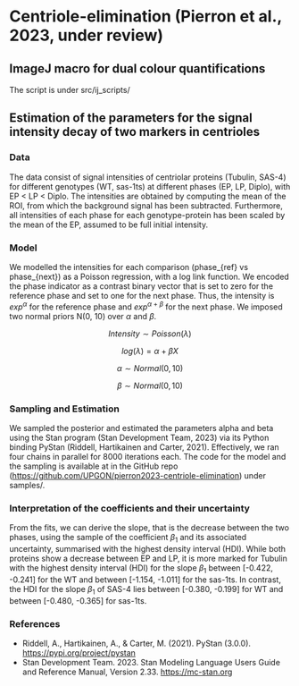 # Centriole-elimination (Pierron et al., 2023, under review)

## ImageJ macro for dual colour quantifications
The script is under src/ij_scripts/

## Estimation of the parameters for the signal intensity decay of two markers in centrioles
### Data
The data consist of signal intensities of centriolar proteins (Tubulin, SAS-4) for different genotypes (WT, sas-1ts) at different phases (EP, LP, Diplo), with EP < LP < Diplo. 
The intensities are obtained by computing the mean of the ROI, from which the background signal has been subtracted.
Furthermore, all intensities of each phase for each genotype-protein has been scaled by the mean of the EP, assumed to be full initial intensity.

### Model
We modelled the intensities for each comparison (phase_{ref} vs phase_{next}) as a Poisson regression, with a log link function. 
We encoded the phase indicator as a contrast binary vector that is set to zero for the reference phase and set to one for the next phase. 
Thus, the intensity is $exp^{\alpha}$ for the reference phase and $exp^{\alpha+\beta}$ for the next phase. 
We imposed two normal priors N(0, 10) over $\alpha$ and $\beta$.

$$ Intensity \sim Poisson(\lambda) $$

$$ log(\lambda)=\alpha+\beta X $$

$$ \alpha \sim Normal(0,10) $$

$$ \beta \sim Normal(0,10) $$

### Sampling and Estimation
We sampled the posterior and estimated the parameters alpha and beta using the Stan program (Stan Development Team, 2023) via its Python binding PyStan (Riddell, Hartikainen and Carter, 2021). 
Effectively, we ran four chains in parallel for 8000 iterations each. The code for the model and the sampling is available at in the GitHub repo (https://github.com/UPGON/pierron2023-centriole-elimination) under samples/.

### Interpretation of the coefficients and their uncertainty
From the fits, we can derive the slope, that is the decrease between the two phases, using the sample of the coefficient $\beta_1$ and its associated uncertainty, summarised with the highest density interval (HDI).
While both proteins show a decrease between EP and LP, it is more marked for Tubulin with the highest density interval (HDI) for the slope $\beta_1$ between [-0.422, -0.241] for the WT and between [-1.154, -1.011] for the sas-1ts.
In contrast, the HDI for the slope $\beta_1$ of SAS-4 lies between [-0.380, -0.199]  for WT and between [-0.480, -0.365] for sas-1ts.


### References
- Riddell, A., Hartikainen, A., & Carter, M. (2021). PyStan (3.0.0). https://pypi.org/project/pystan
- Stan Development Team. 2023. Stan Modeling Language Users Guide and Reference Manual, Version 2.33. https://mc-stan.org
